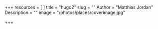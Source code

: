 +++
resources = [
]
title = "hugo2"
slug = ""
Author = "Matthias Jordan"
Description = ""
image = "/photos/places/coverimage.jpg"

+++
